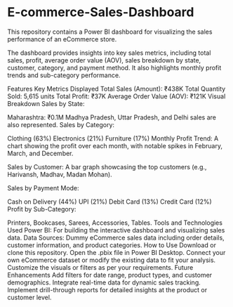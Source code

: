 # E-commerce-Sales-Dashboard
This repository contains a Power BI dashboard for visualizing the sales performance of an eCommerce store.

The dashboard provides insights into key sales metrics, including total sales, profit, average order value (AOV), sales breakdown by state, customer, category, and payment method. It also highlights monthly profit trends and sub-category performance.

Features
Key Metrics Displayed
Total Sales (Amount): ₹438K
Total Quantity Sold: 5,615 units
Total Profit: ₹37K
Average Order Value (AOV): ₹121K
Visual Breakdown
Sales by State:

Maharashtra: ₹0.1M
Madhya Pradesh, Uttar Pradesh, and Delhi sales are also represented.
Sales by Category:

Clothing (63%)
Electronics (21%)
Furniture (17%)
Monthly Profit Trend:
A chart showing the profit over each month, with notable spikes in February, March, and December.

Sales by Customer:
A bar graph showcasing the top customers (e.g., Harivansh, Madhav, Madan Mohan).

Sales by Payment Mode:

Cash on Delivery (44%)
UPI (21%)
Debit Card (13%)
Credit Card (12%)
Profit by Sub-Category:

Printers, Bookcases, Sarees, Accessories, Tables.
Tools and Technologies Used
Power BI: For building the interactive dashboard and visualizing sales data.
Data Sources: Dummy eCommerce sales data including order details, customer information, and product categories.
How to Use
Download or clone this repository.
Open the .pbix file in Power BI Desktop.
Connect your own eCommerce dataset or modify the existing data to fit your analysis.
Customize the visuals or filters as per your requirements.
Future Enhancements
Add filters for date range, product types, and customer demographics.
Integrate real-time data for dynamic sales tracking.
Implement drill-through reports for detailed insights at the product or customer level.

